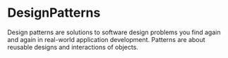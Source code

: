 # DesignPatterns
Design patterns are solutions to software design problems you find again and again in real-world application development. Patterns are about reusable designs and interactions of objects.
